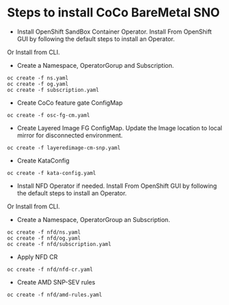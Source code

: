 # Steps to install CoCo BareMetal SNO

* Install OpenShift SandBox Container Operator.
Install From OpenShift GUI by following the default steps to install an Operator.

Or Install from CLI.
* Create a Namespace, OperatorGorup and Subscription.

```
oc create -f ns.yaml
oc create -f og.yaml
oc create -f subscription.yaml
```
* Create CoCo feature gate ConfigMap
```
oc create -f osc-fg-cm.yaml
```
* Create Layered Image FG ConfigMap. Update the Image location to local mirror for disconnected environment.

```
oc create -f layeredimage-cm-snp.yaml
```

* Create KataConfig
```
oc create -f kata-config.yaml
```

* Install NFD Operator if needed.
Install From OpenShift GUI by following the default steps to install an Operator.

Or Install from CLI.
* Create a Namespace, OperatorGroup an Subscription.

```
oc create -f nfd/ns.yaml
oc create -f nfd/og.yaml
oc create -f nfd/subscription.yaml
```
* Apply NFD CR

```
oc create -f nfd/nfd-cr.yaml
```
* Create AMD SNP-SEV rules

```
oc create -f nfd/amd-rules.yaml 
```

